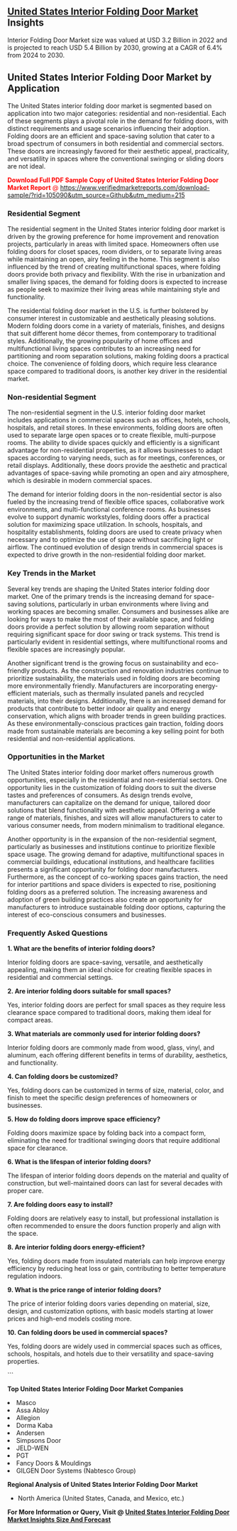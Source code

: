 <h2><a href="https://www.verifiedmarketreports.com/download-sample/?rid=105090&amp;utm_source=Github&amp;utm_medium=215" target="_blank">United States Interior Folding Door Market</a> Insights</h2><p>Interior Folding Door Market size was valued at USD 3.2 Billion in 2022 and is projected to reach USD 5.4 Billion by 2030, growing at a CAGR of 6.4% from 2024 to 2030.</p><p><h2>United States Interior Folding Door Market by Application</h2><p>The United States interior folding door market is segmented based on application into two major categories: residential and non-residential. Each of these segments plays a pivotal role in the demand for folding doors, with distinct requirements and usage scenarios influencing their adoption. Folding doors are an efficient and space-saving solution that cater to a broad spectrum of consumers in both residential and commercial sectors. These doors are increasingly favored for their aesthetic appeal, practicality, and versatility in spaces where the conventional swinging or sliding doors are not ideal.</p><p><p><span class=""><span style="color: #ff0000;"><strong>Download Full PDF Sample Copy of United States Interior Folding Door Market Report</strong> @ </span><a href="https://www.verifiedmarketreports.com/download-sample/?rid=105090&amp;utm_source=Github&amp;utm_medium=215" target="_blank">https://www.verifiedmarketreports.com/download-sample/?rid=105090&amp;utm_source=Github&amp;utm_medium=215</a></span></p></p><h3>Residential Segment</h3><p>The residential segment in the United States interior folding door market is driven by the growing preference for home improvement and renovation projects, particularly in areas with limited space. Homeowners often use folding doors for closet spaces, room dividers, or to separate living areas while maintaining an open, airy feeling in the home. This segment is also influenced by the trend of creating multifunctional spaces, where folding doors provide both privacy and flexibility. With the rise in urbanization and smaller living spaces, the demand for folding doors is expected to increase as people seek to maximize their living areas while maintaining style and functionality.</p><p>The residential folding door market in the U.S. is further bolstered by consumer interest in customizable and aesthetically pleasing solutions. Modern folding doors come in a variety of materials, finishes, and designs that suit different home décor themes, from contemporary to traditional styles. Additionally, the growing popularity of home offices and multifunctional living spaces contributes to an increasing need for partitioning and room separation solutions, making folding doors a practical choice. The convenience of folding doors, which require less clearance space compared to traditional doors, is another key driver in the residential market.</p><h3>Non-residential Segment</h3><p>The non-residential segment in the U.S. interior folding door market includes applications in commercial spaces such as offices, hotels, schools, hospitals, and retail stores. In these environments, folding doors are often used to separate large open spaces or to create flexible, multi-purpose rooms. The ability to divide spaces quickly and efficiently is a significant advantage for non-residential properties, as it allows businesses to adapt spaces according to varying needs, such as for meetings, conferences, or retail displays. Additionally, these doors provide the aesthetic and practical advantages of space-saving while promoting an open and airy atmosphere, which is desirable in modern commercial spaces.</p><p>The demand for interior folding doors in the non-residential sector is also fueled by the increasing trend of flexible office spaces, collaborative work environments, and multi-functional conference rooms. As businesses evolve to support dynamic workstyles, folding doors offer a practical solution for maximizing space utilization. In schools, hospitals, and hospitality establishments, folding doors are used to create privacy when necessary and to optimize the use of space without sacrificing light or airflow. The continued evolution of design trends in commercial spaces is expected to drive growth in the non-residential folding door market.</p><h3>Key Trends in the Market</h3><p>Several key trends are shaping the United States interior folding door market. One of the primary trends is the increasing demand for space-saving solutions, particularly in urban environments where living and working spaces are becoming smaller. Consumers and businesses alike are looking for ways to make the most of their available space, and folding doors provide a perfect solution by allowing room separation without requiring significant space for door swing or track systems. This trend is particularly evident in residential settings, where multifunctional rooms and flexible spaces are increasingly popular.</p><p>Another significant trend is the growing focus on sustainability and eco-friendly products. As the construction and renovation industries continue to prioritize sustainability, the materials used in folding doors are becoming more environmentally friendly. Manufacturers are incorporating energy-efficient materials, such as thermally insulated panels and recycled materials, into their designs. Additionally, there is an increased demand for products that contribute to better indoor air quality and energy conservation, which aligns with broader trends in green building practices. As these environmentally-conscious practices gain traction, folding doors made from sustainable materials are becoming a key selling point for both residential and non-residential applications.</p><h3>Opportunities in the Market</h3><p>The United States interior folding door market offers numerous growth opportunities, especially in the residential and non-residential sectors. One opportunity lies in the customization of folding doors to suit the diverse tastes and preferences of consumers. As design trends evolve, manufacturers can capitalize on the demand for unique, tailored door solutions that blend functionality with aesthetic appeal. Offering a wide range of materials, finishes, and sizes will allow manufacturers to cater to various consumer needs, from modern minimalism to traditional elegance.</p><p>Another opportunity is in the expansion of the non-residential segment, particularly as businesses and institutions continue to prioritize flexible space usage. The growing demand for adaptive, multifunctional spaces in commercial buildings, educational institutions, and healthcare facilities presents a significant opportunity for folding door manufacturers. Furthermore, as the concept of co-working spaces gains traction, the need for interior partitions and space dividers is expected to rise, positioning folding doors as a preferred solution. The increasing awareness and adoption of green building practices also create an opportunity for manufacturers to introduce sustainable folding door options, capturing the interest of eco-conscious consumers and businesses.</p><h3>Frequently Asked Questions</h3><p><b>1. What are the benefits of interior folding doors?</b></p><p>Interior folding doors are space-saving, versatile, and aesthetically appealing, making them an ideal choice for creating flexible spaces in residential and commercial settings.</p><p><b>2. Are interior folding doors suitable for small spaces?</b></p><p>Yes, interior folding doors are perfect for small spaces as they require less clearance space compared to traditional doors, making them ideal for compact areas.</p><p><b>3. What materials are commonly used for interior folding doors?</b></p><p>Interior folding doors are commonly made from wood, glass, vinyl, and aluminum, each offering different benefits in terms of durability, aesthetics, and functionality.</p><p><b>4. Can folding doors be customized?</b></p><p>Yes, folding doors can be customized in terms of size, material, color, and finish to meet the specific design preferences of homeowners or businesses.</p><p><b>5. How do folding doors improve space efficiency?</b></p><p>Folding doors maximize space by folding back into a compact form, eliminating the need for traditional swinging doors that require additional space for clearance.</p><p><b>6. What is the lifespan of interior folding doors?</b></p><p>The lifespan of interior folding doors depends on the material and quality of construction, but well-maintained doors can last for several decades with proper care.</p><p><b>7. Are folding doors easy to install?</b></p><p>Folding doors are relatively easy to install, but professional installation is often recommended to ensure the doors function properly and align with the space.</p><p><b>8. Are interior folding doors energy-efficient?</b></p><p>Yes, folding doors made from insulated materials can help improve energy efficiency by reducing heat loss or gain, contributing to better temperature regulation indoors.</p><p><b>9. What is the price range of interior folding doors?</b></p><p>The price of interior folding doors varies depending on material, size, design, and customization options, with basic models starting at lower prices and high-end models costing more.</p><p><b>10. Can folding doors be used in commercial spaces?</b></p><p>Yes, folding doors are widely used in commercial spaces such as offices, schools, hospitals, and hotels due to their versatility and space-saving properties.</p>```</p><p><strong>Top United States Interior Folding Door Market Companies</strong></p><div data-test-id=""><p><li>Masco</li><li> Assa Abloy</li><li> Allegion</li><li> Dorma Kaba</li><li> Andersen</li><li> Simpsons Door</li><li> JELD-WEN</li><li> PGT</li><li> Fancy Doors & Mouldings</li><li> GILGEN Door Systems (Nabtesco Group)</li></p><div><strong>Regional Analysis of&nbsp;United States Interior Folding Door Market</strong></div><ul><li dir="ltr"><p dir="ltr">North America&nbsp;(United States, Canada, and Mexico, etc.)</p></li></ul><p><strong>For More Information or Query, Visit @&nbsp;</strong><strong><a href="https://www.verifiedmarketreports.com/product/global-interior-folding-door-market-growth-2019-2024/?utm_source=Github&amp;utm_medium=215" target="_blank">United States Interior Folding Door Market Insights Size And Forecast</a></strong></p></div>
